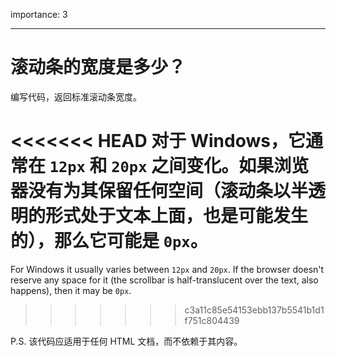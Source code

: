 importance: 3

---

# 滚动条的宽度是多少？

编写代码，返回标准滚动条宽度。

<<<<<<< HEAD
对于 Windows，它通常在 `12px` 和 `20px` 之间变化。如果浏览器没有为其保留任何空间（滚动条以半透明的形式处于文本上面，也是可能发生的），那么它可能是 `0px`。
=======
For Windows it usually varies between `12px` and `20px`. If the browser doesn't reserve any space for it (the scrollbar is half-translucent over the text, also happens), then it may be `0px`.
>>>>>>> c3a11c85e54153ebb137b5541b1d1f751c804439

P.S. 该代码应适用于任何 HTML 文档，而不依赖于其内容。
